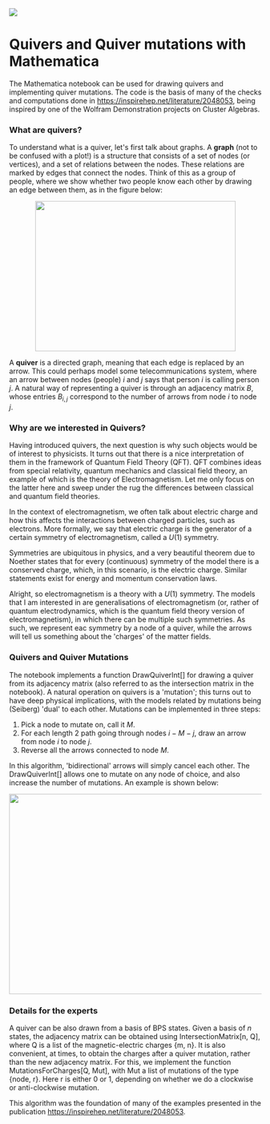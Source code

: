 <img src="https://img.shields.io/badge/-Wolfram Mathematica-DD1100?style=flat&logo=wolframmathematica&logoColor=white"/>

# Quivers and Quiver mutations with Mathematica

The Mathematica notebook can be used for drawing quivers and implementing quiver mutations. The code is the basis of many of the checks and computations done in https://inspirehep.net/literature/2048053, being inspired by one of the Wolfram Demonstration projects on Cluster Algebras. 

### What are quivers?

To understand what is a quiver, let's first talk about graphs. A <b>graph</b> (not to be confused with a plot!) is a structure that consists of a set of nodes (or vertices), and a set of relations between the nodes. These relations are marked by edges that connect the nodes. Think of this as a group of people, where we show whether two people know each other by drawing an edge between them, as in the figure below:

<p align="center">
  <img  width="400" height="300" src="https://github.com/magurh/Quivers/assets/122356566/ec847ec6-d99e-4e2c-8882-3c4be0b1ba4c">
</p>

A <b>quiver</b> is a directed graph, meaning that each edge is replaced by an arrow. This could perhaps model some telecommunications system, where an arrow between nodes (people) $i$ and $j$ says that person $i$ is calling person $j$. A natural way of representing a quiver is through an adjacency matrix $B$, whose entries $B_{i,j}$ correspond to the number of arrows from node $i$ to node $j$.


### Why are we interested in Quivers?

Having introduced quivers, the next question is why such objects would be of interest to physicists. It turns out that there is a nice interpretation of them in the framework of Quantum Field Theory (QFT). QFT combines ideas from special relativity, quantum mechanics and classical field theory, an example of which is the theory of Electromagnetism. Let me only focus on the latter here and sweep under the rug the differences between classical and quantum field theories.

In the context of electromagnetism, we often talk about electric charge and how this affects the interactions between charged particles, such as electrons. More formally, we say that electric charge is the generator of a certain symmetry of electromagnetism, called a $U(1)$ symmetry.

Symmetries are ubiquitous in physics, and a very beautiful theorem due to Noether states that for every (continuous) symmetry of the model there is a conserved charge, which, in this scenario, is the electric charge. Similar statements exist for energy and momentum conservation laws.

Alright, so electromagnetism is a theory with a $U(1)$ symmetry. The models that I am interested in are generalisations of electromagnetism (or, rather of quantum electrodynamics, which is the quantum field theory version of electromagnetism), in which there can be multiple such symmetries. As such, we represent eac symmetry by a node of a quiver, while the arrows will tell us something about the 'charges' of the matter fields. 

### Quivers and Quiver Mutations

The notebook implements a function DrawQuiverInt[] for drawing a quiver from its adjacency matrix (also referred to as the intersection matrix in the notebook). A natural operation on quivers is a 'mutation'; this turns out to have deep physical implications, with the models related by mutations being (Seiberg) 'dual' to each other. Mutations can be implemented in three steps:

1. Pick a node to mutate on, call it $M$.
2. For each length 2 path going through nodes $i-M-j$, draw an arrow from node $i$ to node $j$.
3. Reverse all the arrows connected to node $M$.

In this algorithm, 'bidirectional' arrows will simply cancel each other. The DrawQuiverInt[] allows one to mutate on any node of choice, and also increase the number of mutations. An example is shown below:

<p align="center">
  <img  width="850" height="400" src="https://github.com/magurh/Quivers/assets/122356566/bfd90a08-a144-4fa3-b25a-2e2f897bf8ca">
</p>


### Details for the experts

A quiver can be also drawn from a basis of BPS states. Given a basis of $n$ states, the adjacency matrix can be obtained using IntersectionMatrix[n, Q], where Q is a list of the magnetic-electric charges {m, n}. It is also convenient, at times, to obtain the charges after a quiver mutation, rather than the new adjacency matrix. For this, we implement the function MutationsForCharges[Q, Mut], with Mut a list of mutations of the type {node, r}. Here r is either 0 or 1, depending on whether we do a clockwise or anti-clockwise mutation.

This algorithm was the foundation of many of the examples presented in the publication https://inspirehep.net/literature/2048053.



